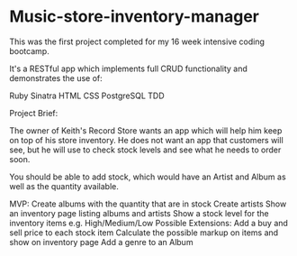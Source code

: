 # Music-store-inventory-manager

This was the first project completed for my 16 week intensive coding bootcamp.

It's a RESTful app which implements full CRUD functionality and demonstrates the use of:

Ruby
Sinatra
HTML
CSS
PostgreSQL
TDD

Project Brief:

The owner of Keith's Record Store wants an app which will help him keep on top of his store inventory. He does not want an app that customers will see, but he will use to check stock levels and see what he needs to order soon.

You should be able to add stock, which would have an Artist and Album as well as the quantity available.

MVP:
Create albums with the quantity that are in stock
Create artists
Show an inventory page listing albums and artists
Show a stock level for the inventory items e.g. High/Medium/Low
Possible Extensions:
Add a buy and sell price to each stock item
Calculate the possible markup on items and show on inventory page
Add a genre to an Album
